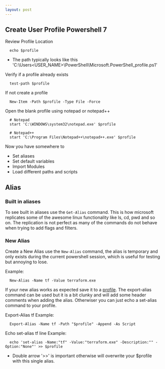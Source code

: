 ```yaml
---
layout: post
---
```


## Create User Profile Powershell 7

Review Profile Location
```
  echo $profile
```
- The path typically looks like this 'C:\Users\<USER_NAME>\PowerShell\Microsoft.PowerShell_profile.ps1'

Verify if a profile already exists 
```
  test-path $profile
```

If not create a profile
```
  New-Item -Path $profile -Type File -Force
```

Open the blank profile using notepad or notepad++
```
  # Notepad
  start 'C:\WINDOWS\system32\notepad.exe' $profile

  # Notepad++
  start 'C:\Program Files\Notepad++\notepad++.exe' $profile
```

Now you have somewhere to 
- Set aliases
- Set default variables
- Import Modules 
- Load different paths and scripts

## Alias

### Built in aliases

To see built in aliases use the ```Get-Alias``` command. This is how microsoft replicates some of the awesome linux functionality like ls, cd, pwd and so on. The replication is not perfect as many of the commands do not behave when trying to add flags and filters.

### New Alias

Create a New Alias use the ```New-Alias``` command, the alias is temporary and only exists during the current powershell session, which is useful for testing but annoying to lose.

Example:

```
  New-Alias -Name tf -Value terraform.exe  
```

If your new alias works as expected save it to a [profile](https://learn.microsoft.com/en-us/powershell/module/microsoft.powershell.core/about/about_profiles?view=powershell-7.3). The export-alias command can be used but it is a bit clunky and will add some header comments when adding the alias. Otherwiser you can just echo a set-alias command to your profile.

Export-Alias tf Example: 
```
  Export-Alias -Name tf -Path "$profile" -Append -As Script
```

Echo set-alias tf line Example:
```
  echo 'set-alias -Name:"tf" -Value:"terraform.exe" -Description:"" -Option:"None"' >> $profile 
```
- Double arrow '>>' is important otherwise will overwrite your $profile with this single alias.